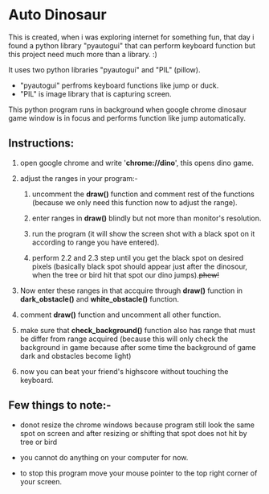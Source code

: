 # Auto Dinosaur

This is created, when i was exploring internet for something fun, that day i found a python library "pyautogui" that can perform keyboard function but this project need much more than a library. :)<br>

It uses two python libraries "pyautogui" and "PIL" (pillow).<br>
* "pyautogui" perfroms keyboard functions like jump or duck.<br>
* "PIL" is image library that is capturing screen.

This python program runs in background when google chrome dinosaur game window is in focus and performs function like jump automatically.

## Instructions:

1. open google chrome and write '__chrome://dino__', this opens dino game.

1. adjust the ranges in your program:-
    1. uncomment the __draw()__ function and comment rest of the functions (because we only need this function now to adjust the range).

    1. enter ranges in __draw()__ blindly but not more than monitor's resolution.

    1. run the program (it will show the screen shot with a  black spot on it according to range you have entered).

    1. perform 2.2 and 2.3 step until you get the black spot on desired pixels (basically black spot should appear just after the dinosour, when the tree or bird hit that spot our dino jumps).~~phew!~~

1. Now enter these ranges in that accquire through __draw()__ function in __dark_obstacle()__ and __white_obstacle()__ function.

1. comment __draw()__ function and uncomment all other function.

1. make sure that __check_background()__ function also has range that must be differ from range acquired (because this will only check the background in game because after some time the background of game dark and obstacles become light)

1. now you can beat your friend's highscore without touching the keyboard.

## Few things to note:-
* donot resize the chrome windows because program still look the same spot on screen and after resizing or shifting that spot does not hit by tree or bird

* you cannot do anything on your computer for now. 

* to stop this program move your mouse pointer to the top right corner of your screen.
